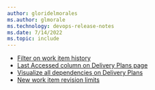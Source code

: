 ```yaml
---
author: gloridelmorales
ms.author: glmorale
ms.technology: devops-release-notes
ms.date: 7/14/2022
ms.topic: include
---
```


- [Filter on work item history](#filter-on-work-item-history)
- [Last Accessed column on Delivery Plans page](#last-accessed-column-on-delivery-plans-page)
- [Visualize all dependencies on Delivery Plans](#visualize-all-dependencies-on-delivery-plans)
- [New work item revision limits](#new-work-item-revision-limits)